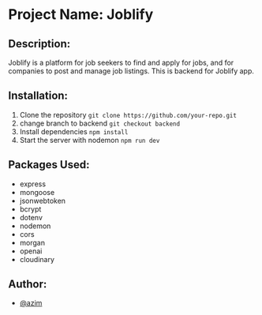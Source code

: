 # Project Name: Joblify

## Description:

Joblify is a platform for job seekers to find and apply for jobs, and for companies to post and manage job listings. This is backend for Joblify app.

## Installation:

1. Clone the repository
   `git clone https://github.com/your-repo.git`
2. change branch to backend
   `git checkout backend`
3. Install dependencies
   `npm install`
4. Start the server with nodemon
   `npm run dev`

## Packages Used:

- express
- mongoose
- jsonwebtoken
- bcrypt
- dotenv
- nodemon
- cors
- morgan
- openai
- cloudinary

## Author:

- [@azim](https://github.com/azim128)
